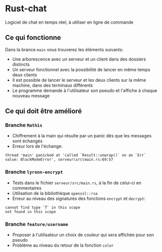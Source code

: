 # Rust-chat

Logiciel de chat en temps réel, à utiliser en ligne de commande

## Ce qui fonctionne

Dans la brance `main` vous trouverez les éléments suivants:
* Une arborescence avec un serveur et un client dans des dossiers distincts
* Un serveur fonctionnel avec la possibilité de lancer en même temps deux clients
* Il est possible de lancer le serveur et les deux clients sur la même machine, dans des terminaux différents
* Le programme demande à l'utilisateur son pseudo et l'affiche à chaque nouveau message

## Ce qui doit être amélioré

### Branche `Mathis`

* Chiffrement à la main qui résulte par un panic dès que les messages sont échangés
* Erreur lors de l'échange:

```
thread 'main' panicked at 'called `Result::unwrap()` on an `Err` value: BlockModeError', serveur\src\main.rs:69:57
```

### Branche `lyronn-encrypt`

* Tests dans le fichier `serveur/src/main.rs`, à la fin de celui-ci en commentaires
* Utilisation de la bibliothèque `openssl::rsa`
* Erreur au niveau des signatures des fonctions `encrypt` et `decrypt`: 

```
cannot find type `T` in this scope
not found in this scope
``` 

### Branche `feature/username`

* Proposer à l'utilisateur un choix de couleur qui sera affichée pour son pseudo
* Problème au niveau du retour de la fonction `color` 
